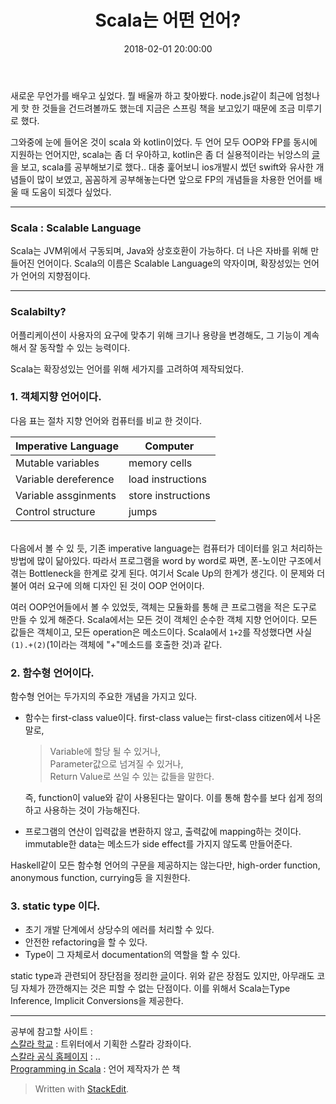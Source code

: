 ﻿---
layout: post
title:  "Scala는 어떤 언어?"
date:   2018-02-01 20:00:00
category: Scala
tags: Scala FP 
---

 새로운 무언가를 배우고 싶었다. 뭘 배울까 하고 찾아봤다. node.js같이 최근에 엄청나게 핫 한 것들을 건드려볼까도 했는데 지금은 스프링 책을 보고있기 때문에 조금 미루기로 했다. 

 그와중에 눈에 들어온 것이 scala 와 kotlin이었다. 두 언어 모두 OOP와 FP를 동시에 지원하는 언어지만, scala는 좀 더 우아하고, kotlin은 좀 더 실용적이라는 뉘앙스의 [글](http://hamait.tistory.com/895?category=79134)을 보고, scala를 공부해보기로 했다.. 대충 훑어보니 ios개발시 썼던 swift와 유사한 개념들이 많이 보였고, 꼼꼼하게 공부해놓는다면 앞으로 FP의 개념들을 차용한 언어를 배울 때 도움이 되겠다 싶었다.

<!-- more -->
<hr>

### Scala : Scalable Language
Scala는 JVM위에서 구동되며, Java와 상호호환이 가능하다. 더 나은 자바를 위해 만들어진 언어이다. Scala의 이름은 Scalable Language의 약자이며, 확장성있는 언어가 언어의 지향점이다.

<hr>

### Scalabilty?
어플리케이션이 사용자의 요구에 맞추기 위해 크기나 용량을 변경해도, 그 기능이 계속해서 잘 동작할 수 있는 능력이다. 

Scala는 확장성있는 언어를 위해 세가지를 고려하여 제작되었다.  

### 1. 객체지향 언어이다.  

다음 표는 절차 지향 언어와 컴퓨터를 비교 한 것이다.

| Imperative Language  | Computer           |
|----------------------|--------------------|
| Mutable variables    | memory cells       |
| Variable dereference | load instructions  |
| Variable assginments | store instructions |
| Control structure    | jumps              |   

<br>
다음에서 볼 수 있 듯, 기존 imperative language는 컴퓨터가 데이터를 읽고 처리하는 방법에 많이 닮아있다. 따라서 프로그램을 word by word로 짜면, 폰-노이만 구조에서 겪는 Bottleneck을 한계로 갖게 된다. 여기서 Scale Up의 한계가 생긴다. 이 문제와 더불어 여러 요구에 의해 디자인 된 것이 OOP 언어이다.
   
여러 OOP언어들에서 볼 수 있었듯, 객체는 모듈화를 통해 큰 프로그램을 적은 도구로 만들 수 있게 해준다.
Scala에서는 모든 것이 객체인 순수한 객체 지향 언어이다. 모든 값들은 객체이고, 모든 operation은 메소드이다. Scala에서 `1+2`를 작성했다면 사실 `(1).+(2)`(1이라는 객체에 "+"메소드를 호출한 것)과 같다.  


  
### 2. 함수형 언어이다.  

함수형 언어는 두가지의 주요한 개념을 가지고 있다.

- 함수는 first-class value이다.
  first-class value는 first-class citizen에서 나온 말로,  

  > Variable에 할당 될 수 있거나,  
  >Parameter값으로 넘겨질 수 있거나,  
  >Return Value로 쓰일 수 있는 값들을 말한다. 
      
  즉, function이 value와 같이 사용된다는 말이다. 이를 통해 함수를 보다 쉽게 정의하고 사용하는 것이 가능해진다.
      
- 프로그램의 연산이 입력값을 변환하지 않고, 출력값에 mapping하는 것이다.
  immutable한 data는 메소드가 side effect를 가지지 않도록 만들어준다.   
    
Haskell같이 모든 함수형 언어의 구문을 제공하지는 않는다만, high-order function, anonymous function, currying등 을 지원한다.
    

### 3. static type 이다. 
- 초기 개발 단계에서 상당수의 에러를 처리할 수 있다.
- 안전한 refactoring을 할 수 있다.
- Type이 그 자체로서 documentation의 역할을 할 수 있다. 
    
static type과 관련되어 장단점을 정리한 [글](https://pchiusano.github.io/2016-09-15/static-vs-dynamic.html)이다. 위와 같은 장점도 있지만, 아무래도 코딩 자체가 깐깐해지는 것은 피할 수 없는 단점이다. 이를 위해서 Scala는Type Inference, Implicit Conversions을 제공한다.





---
공부에 참고할 사이트 :  
[스칼라 학교](https://twitter.github.io/scala_school/ko/) : 트위터에서 기획한 스칼라 강좌이다.  
[스칼라 공식 홈페이지](https://docs.scala-lang.org/) : ..  
[Programming in Scala](http://www.artima.com/pins1ed/a-scalable-language.html) : 언어 제작자가 쓴 책  

> Written with [StackEdit](https://stackedit.io/).

